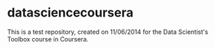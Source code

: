 datasciencecoursera
===================

This is a test repository, created on 11/06/2014 for the Data Scientist's Toolbox course in Coursera.
